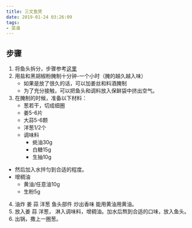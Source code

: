 ```yaml
---
title: 三文鱼煲
date: 2019-01-24 03:26:09
tags:
- 菜谱
---
```

## 步骤
1. 将鱼头拆分，步骤参考[这里](https://post.smzdm.com/p/687758/)
2. 用盐和黑胡椒粉腌制十分钟-一个小时（腌的越久越入味）
   - 如果是放了很久的话，可以加姜丝和料酒腌制
   - 为了充分接触，可以把鱼头和调料放入保鲜袋中挤出空气。
3. 在腌制的时候，准备以下材料：
   - 葱若干，切成细圈
   - 姜5-6片
   - 大蒜5-6颗
   - 洋葱1/2个
   - 调味料
     - 蚝油30g
     - 白糖15g
     - 生抽10g
  - 然后加入水拌匀到合适的程度。
   - 增稠油
     - 黄油/任意油10g
     - 生粉5g
4. 油炸 姜 蒜 洋葱 鱼头部件 炒出香味 能用黄油用黄油。
5. 放入姜 蒜 洋葱， 淋入调味料，增稠油。加水后熬到合适的口味，放入鱼头。
6. 出锅，撒上一圈葱。

